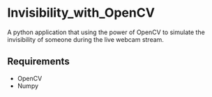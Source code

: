 # Invisibility_with_OpenCV
A python application that using the power of OpenCV to simulate the invisibility of 
someone during the live webcam stream.

## Requirements
- OpenCV
- Numpy

